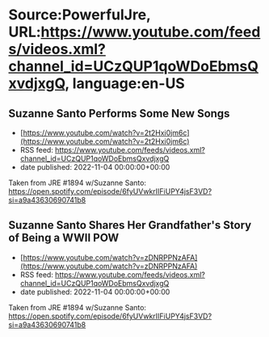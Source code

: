 # Source:PowerfulJre, URL:https://www.youtube.com/feeds/videos.xml?channel_id=UCzQUP1qoWDoEbmsQxvdjxgQ, language:en-US

## Suzanne Santo Performs Some New Songs
 - [https://www.youtube.com/watch?v=2t2Hxi0jm6c](https://www.youtube.com/watch?v=2t2Hxi0jm6c)
 - RSS feed: https://www.youtube.com/feeds/videos.xml?channel_id=UCzQUP1qoWDoEbmsQxvdjxgQ
 - date published: 2022-11-04 00:00:00+00:00

Taken from JRE #1894 w/Suzanne Santo:
https://open.spotify.com/episode/6fyUVwkrIIFiUPY4jsF3VD?si=a9a43630690741b8

## Suzanne Santo Shares Her Grandfather's Story of Being a WWII POW
 - [https://www.youtube.com/watch?v=zDNRPPNzAFA](https://www.youtube.com/watch?v=zDNRPPNzAFA)
 - RSS feed: https://www.youtube.com/feeds/videos.xml?channel_id=UCzQUP1qoWDoEbmsQxvdjxgQ
 - date published: 2022-11-04 00:00:00+00:00

Taken from JRE #1894 w/Suzanne Santo:
https://open.spotify.com/episode/6fyUVwkrIIFiUPY4jsF3VD?si=a9a43630690741b8

